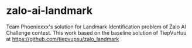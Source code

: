 # zalo-ai-landmark
Team Phoenixxxx's solution for Landmark Identification problem of Zalo AI Challenge contest.
This work based on the baseline solution of TiepVuHuu at https://github.com/tiepvupsu/zalo_landmark


